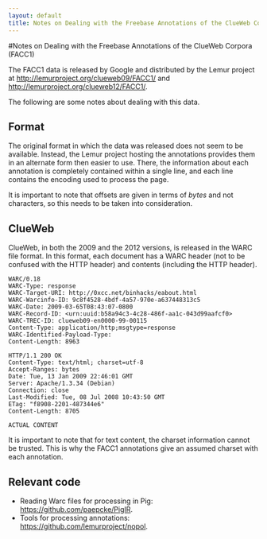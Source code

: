 ```yaml
---
layout: default
title: Notes on Dealing with the Freebase Annotations of the ClueWeb Corpora (FACC1)
---
```


#Notes on Dealing with the Freebase Annotations of the ClueWeb Corpora (FACC1)

The FACC1 data is released by Google and distributed by the Lemur project at <http://lemurproject.org/clueweb09/FACC1/> and <http://lemurproject.org/clueweb12/FACC1/>.

The following are some notes about dealing with this data.

## Format
The original format in which the data was released does not seem to be available. Instead, the Lemur project hosting the annotations provides them in an alternate form then easier to use. There, the information about each annotation is completely contained within a single line, and each line contains the encoding used to process the page.

It is important to note that offsets are given in terms of _bytes_ and not characters, so this needs to be taken into consideration.

## ClueWeb
ClueWeb, in both the 2009 and the 2012 versions, is released in the WARC file format. In this format, each document has a WARC header (not to be confused with the HTTP header) and contents (including the HTTP header).

```
WARC/0.18
WARC-Type: response
WARC-Target-URI: http://0xcc.net/binhacks/eabout.html
WARC-Warcinfo-ID: 9c8f4528-4bdf-4a57-970e-a637448313c5
WARC-Date: 2009-03-65T08:43:07-0800
WARC-Record-ID: <urn:uuid:b58a94c3-4c28-486f-aa1c-043d99aafcf0>
WARC-TREC-ID: clueweb09-en0000-99-00115
Content-Type: application/http;msgtype=response
WARC-Identified-Payload-Type:
Content-Length: 8963

HTTP/1.1 200 OK
Content-Type: text/html; charset=utf-8
Accept-Ranges: bytes
Date: Tue, 13 Jan 2009 22:46:01 GMT
Server: Apache/1.3.34 (Debian)
Connection: close
Last-Modified: Tue, 08 Jul 2008 10:43:50 GMT
ETag: "f8908-2201-487344e6"
Content-Length: 8705

ACTUAL CONTENT

```
 
 It is important to note that for text content, the charset information cannot be trusted. This is why the FACC1 annotations give an assumed charset with each annotation.
 

## Relevant code
* Reading Warc files for processing in Pig: <https://github.com/paepcke/PigIR>.
* Tools for processing annotations: <https://github.com/lemurproject/nopol>.
